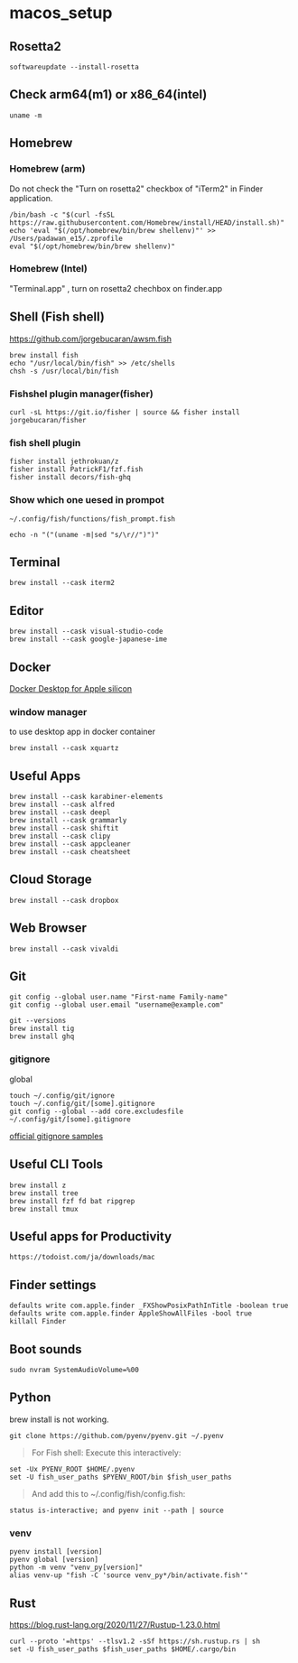 # macos_setup

## Rosetta2

```
softwareupdate --install-rosetta
```

## Check arm64(m1) or x86_64(intel)

```
uname -m

```

## Homebrew

### Homebrew (arm)
Do not check the "Turn on rosetta2" checkbox of "iTerm2" in Finder application.


```iterm
/bin/bash -c "$(curl -fsSL https://raw.githubusercontent.com/Homebrew/install/HEAD/install.sh)"
echo 'eval "$(/opt/homebrew/bin/brew shellenv)"' >> /Users/padawan_e15/.zprofile
eval "$(/opt/homebrew/bin/brew shellenv)"
```

### Homebrew (Intel)
"Terminal.app" , turn on rosetta2 chechbox on finder.app




## Shell (Fish shell)
https://github.com/jorgebucaran/awsm.fish

```
brew install fish
echo "/usr/local/bin/fish" >> /etc/shells
chsh -s /usr/local/bin/fish 
```


### Fishshel plugin manager(fisher)
```
curl -sL https://git.io/fisher | source && fisher install jorgebucaran/fisher
```

### fish shell plugin
```
fisher install jethrokuan/z
fisher install PatrickF1/fzf.fish
fisher install decors/fish-ghq
```


### Show which one uesed in prompot 

`~/.config/fish/functions/fish_prompt.fish`
```
echo -n "("(uname -m|sed "s/\r//")")"
```


## Terminal

```
brew install --cask iterm2
```


## Editor
```
brew install --cask visual-studio-code
brew install --cask google-japanese-ime
```

## Docker

[Docker Desktop for Apple silicon](https://matsuand.github.io/docs.docker.jp.onthefly/docker-for-mac/apple-silicon/)


### window manager
to use desktop app in docker container

```
brew install --cask xquartz
```


## Useful Apps

```
brew install --cask karabiner-elements
brew install --cask alfred
brew install --cask deepl
brew install --cask grammarly
brew install --cask shiftit
brew install --cask clipy
brew install --cask appcleaner
brew install --cask cheatsheet
```

## Cloud Storage

```
brew install --cask dropbox
```

## Web Browser

```
brew install --cask vivaldi
```

## Git

```
git config --global user.name "First-name Family-name"
git config --global user.email "username@example.com"
```

```
git --versions
brew install tig
brew install ghq
```

### gitignore
global
```
touch ~/.config/git/ignore
touch ~/.config/git/[some].gitignore
git config --global --add core.excludesfile ~/.config/git/[some].gitignore
```

[official gitignore samples](https://github.com/github/gitignore/tree/master/Global)



## Useful CLI Tools

```
brew install z
brew install tree
brew install fzf fd bat ripgrep
brew install tmux
```


## Useful apps for Productivity

```
https://todoist.com/ja/downloads/mac
```



## Finder settings

```
defaults write com.apple.finder _FXShowPosixPathInTitle -boolean true
defaults write com.apple.finder AppleShowAllFiles -bool true
killall Finder
```

## Boot sounds

```
sudo nvram SystemAudioVolume=%00
```

## Python

brew install is not working.

```
git clone https://github.com/pyenv/pyenv.git ~/.pyenv
```

> For Fish shell:
> Execute this interactively:

```
set -Ux PYENV_ROOT $HOME/.pyenv
set -U fish_user_paths $PYENV_ROOT/bin $fish_user_paths
```

> And add this to ~/.config/fish/config.fish:

```
status is-interactive; and pyenv init --path | source
```

### venv
```
pyenv install [version]
pyenv global [version]
python -m venv "venv_py[version]"
alias venv-up "fish -C 'source venv_py*/bin/activate.fish'"
```


## Rust
https://blog.rust-lang.org/2020/11/27/Rustup-1.23.0.html
```
curl --proto '=https' --tlsv1.2 -sSf https://sh.rustup.rs | sh
set -U fish_user_paths $fish_user_paths $HOME/.cargo/bin
```


